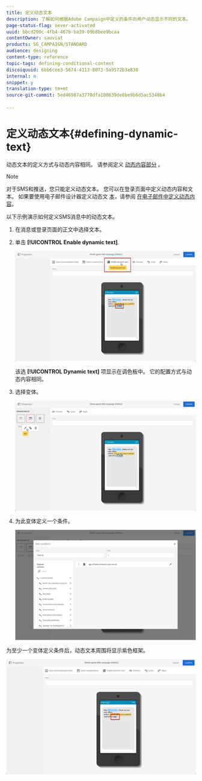 ```yaml
---
title: 定义动态文本
description: 了解如何根据Adobe Campaign中定义的条件向用户动态显示不同的文本。
page-status-flag: never-activated
uuid: bbcd200c-4fb4-467b-ba39-09b8bee9bcaa
contentOwner: sauviat
products: SG_CAMPAIGN/STANDARD
audience: designing
content-type: reference
topic-tags: defining-conditional-content
discoiquuid: 6bb6cee3-5674-4113-8073-5a9572b3e830
internal: n
snippet: y
translation-type: tm+mt
source-git-commit: 5ed46987a3778dfa100639de8be9b6d5ac5348b4

---
```



# 定义动态文本{#defining-dynamic-text}

动态文本的定义方式与动态内容相同。 请参阅定义 [动态内容部分](../../designing/using/personalization.md#defining-dynamic-content-in-an-email) 。

>[!NOTE]
>
>对于SMS和推送，您只能定义动态文本。 您可以在登录页面中定义动态内容和文本。 如果要使用电子邮件设计器定义动态文 [本](../../designing/using/designing-content-in-adobe-campaign.md)，请参阅 [在电子邮件中定义动态内容](../../designing/using/personalization.md#defining-dynamic-content-in-an-email)。

以下示例演示如何定义SMS消息中的动态文本。

1. 在消息或登录页面的正文中选择文本。
1. 单击 **[!UICONTROL Enable dynamic text]**.

   ![](assets/dynamic_text_sms_1.png)

   该选 **[!UICONTROL Dynamic text]** 项显示在调色板中。 它的配置方式与动态内容相同。

1. 选择变体。

   ![](assets/dynamic_text_sms_2.png)

1. 为此变体定义一个条件。

   ![](assets/dynamic_text_sms_4.png)

为至少一个变体定义条件后，动态文本周围将显示紫色框架。

![](assets/dynamic_text_sms_3.png)

